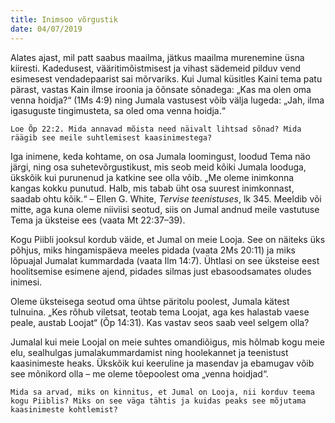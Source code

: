 ```yaml
---
title: Inimsoo võrgustik
date: 04/07/2019
---
```


Alates ajast, mil patt saabus maailma, jätkus maailma murenemine üsna kiiresti. Kadedusest, vääritimõistmisest ja vihast sädemeid pilduv vend esimesest vendadepaarist sai mõrvariks. Kui Jumal küsitles Kaini tema patu pärast, vastas Kain ilmse iroonia ja õõnsate sõnadega: „Kas ma olen oma venna hoidja?“ (1Ms 4:9) ning Jumala vastusest võib välja lugeda: „Jah, ilma igasuguste tingimusteta, sa oled oma venna hoidja.“

`Loe Õp 22:2. Mida annavad mõista need näivalt lihtsad sõnad? Mida räägib see meile suhtlemisest kaasinimestega?`

Iga inimene, keda kohtame, on osa Jumala loomingust, loodud Tema näo järgi, ning osa suhetevõrgustikust, mis seob meid kõiki Jumala looduga, ükskõik kui purunenud ja katkine see olla võib. „Me oleme inimkonna kangas kokku punutud. Halb, mis tabab üht osa suurest inimkonnast, saadab ohtu kõik.“ – Ellen G. White, _Tervise teenistuses_, lk 345. Meeldib või mitte, aga kuna oleme niiviisi seotud, siis on Jumal andnud meile vastutuse Tema ja üksteise ees (vaata Mt 22:37–39).

Kogu Piibli jooksul kordub väide, et Jumal on meie Looja. See on näiteks üks põhjus, miks hingamispäeva meeles pidada (vaata 2Ms 20:11) ja miks lõpuajal Jumalat kummardada (vaata Ilm 14:7). Ühtlasi on see üksteise eest hoolitsemise esimene ajend, pidades silmas just ebasoodsamates oludes inimesi.

Oleme üksteisega seotud oma ühtse päritolu poolest, Jumala kätest tulnuina. „Kes rõhub viletsat, teotab tema Loojat, aga kes halastab vaese peale, austab Loojat“ (Õp 14:31). Kas vastav seos saab veel selgem olla?

Jumalal kui meie Loojal on meie suhtes omandiõigus, mis hõlmab kogu meie elu, sealhulgas jumalakummardamist ning hoolekannet ja teenistust kaasinimeste heaks. Ükskõik kui keeruline ja masendav ja ebamugav võib see mõnikord olla – me oleme tõepoolest oma „venna hoidjad“.

`Mida sa arvad, miks on kinnitus, et Jumal on Looja, nii korduv teema kogu Piiblis? Miks on see väga tähtis ja kuidas peaks see mõjutama kaasinimeste kohtlemist?`
